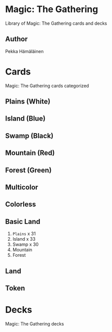 # Magic: The Gathering

Library of Magic: The Gathering cards and decks


## Author

Pekka Hämäläinen


# Cards

Magic: The Gathering cards categorized


## Plains (White)


## Island (Blue)


## Swamp (Black)


## Mountain (Red)


## Forest (Green)


## Multicolor


## Colorless


## Basic Land

1. ```Plains``` x 31
2. Island x 33
3. Swamp x 30
4. Mountain
5. Forest


## Land


## Token


# Decks

Magic: The Gathering decks
